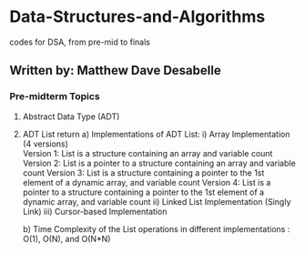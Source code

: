 # Data-Structures-and-Algorithms

codes for DSA, from pre-mid to finals

## Written by: Matthew Dave Desabelle

### Pre-midterm Topics

1)  Abstract Data Type (ADT)
2)  ADT List  return
     a) Implementations of ADT List:
        i) Array Implementation (4 versions)  
           Version 1: List is a structure containing an array and variable count
           Version 2: List is a pointer to a structure containing an array  and variable count
           Version 3: List is a structure containing a pointer to the 1st element of a dynamic array, and variable count
           Version 4: List is a pointer to a structure containing a pointer to the 1st element of a dynamic array, and variable count 
        ii) Linked List Implementation (Singly Link)
       iii) Cursor-based Implementation
       
      b) Time Complexity of the List operations in different implementations : O(1), O(N), and O(N*N)
